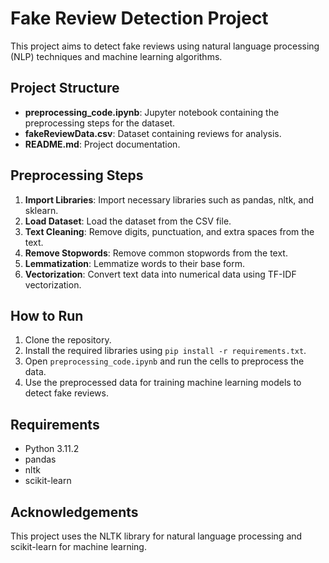 # Fake Review Detection Project

This project aims to detect fake reviews using natural language processing (NLP) techniques and machine learning algorithms.

## Project Structure

- **preprocessing_code.ipynb**: Jupyter notebook containing the preprocessing steps for the dataset.
- **fakeReviewData.csv**: Dataset containing reviews for analysis.
- **README.md**: Project documentation.

## Preprocessing Steps

1. **Import Libraries**: Import necessary libraries such as pandas, nltk, and sklearn.
2. **Load Dataset**: Load the dataset from the CSV file.
3. **Text Cleaning**: Remove digits, punctuation, and extra spaces from the text.
4. **Remove Stopwords**: Remove common stopwords from the text.
5. **Lemmatization**: Lemmatize words to their base form.
6. **Vectorization**: Convert text data into numerical data using TF-IDF vectorization.

## How to Run

1. Clone the repository.
2. Install the required libraries using `pip install -r requirements.txt`.
3. Open `preprocessing_code.ipynb` and run the cells to preprocess the data.
4. Use the preprocessed data for training machine learning models to detect fake reviews.

## Requirements

- Python 3.11.2
- pandas
- nltk
- scikit-learn

## Acknowledgements

This project uses the NLTK library for natural language processing and scikit-learn for machine learning.
